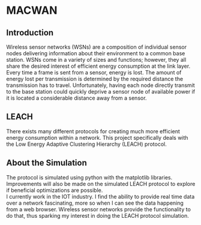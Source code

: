 # MACWAN

## Introduction
Wireless sensor networks (WSNs) are a composition of individual sensor nodes 
delivering information about their environment to a common base station. WSNs come 
in a variety of sizes and functions; however, they all share the desired interest of 
efficient energy consumption at the link layer. Every time a frame is sent from a sensor, 
energy is lost. The amount of energy lost per transmission is determined by the required 
distance the transmission has to travel. Unfortunately, having each node directly 
transmit to the base station could quickly deprive a sensor node of available power if it 
is located a considerable distance away from a sensor.  

## LEACH
There exists many different protocols for creating much more efficient energy 
consumption within a network. This project specifically deals with the Low Energy 
Adaptive Clustering Hierarchy (LEACH) protocol.​

## About the Simulation​
The protocol is simulated using python 
with the matplotlib libraries. Improvements will also be made on the simulated LEACH 
protocol to explore if beneficial optimizations are possible.  
I currently work in the IOT industry. I find the ability to provide real time data over 
a network fascinating, more so when I can see the data happening from a web browser. 
Wireless sensor networks provide the functionality to do that, thus sparking my interest 
in doing the LEACH protocol simulation.  

